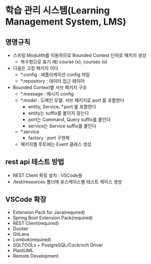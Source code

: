 # 학습 관리 시스템(Learning Management System, LMS)

## 명명규칙
- 스프링 Modulith를 이용하므로 Bounded Context 단위로 패키지 생성
    - 복수형으로 표기 예) course (x), courses (o)
- 다음은 고정 패키지 이다
    - *.config : 애플리케이션 config 파일
    - *.repository : 데이터 접근 레이어
- Bounded Context별 서브 패키지 구조
    - *.message : 메시지 config
    - *.model : 도메인 모델. 서브 패키지로 port 를 포함한다
        - entity, Service, *.port 를 포함한다
        - entity는 suffix를 붙이지 않는다
        - port는 Command, Query suffix를 붙인다
        - service는 Service suffix를 붙인다
    - *.service
        - factory : port 구현체
    - 패키지별 루트에는 Event 클래스 생성

## rest api 테스트 방법
- REST Client 확장 설치 : VSCode용
- /test/resources 폴더에 유스케이스별 테스트 케이스 생성

## VSCode 확장
- Extension Pack for Java(required)
- Spring Boot Extension Pack(required)
- REST Client(required)
- Docker
- GitLens
- Lombok(required)
- SQLTOOLs + PostgreSQL/Cockroch Driver
- PlantUML
- Remote Development
